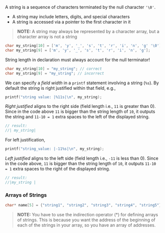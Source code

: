 
A string is a sequence of characters terminated by the null character `'\0'`.

- A string may include letters, digits, and special characters
- A string is accessed via a pointer to the first character in it

>**NOTE:** A string may always be represented by a character array, but a character array is not a string

```c
char my_string[10] = ['m', 'y', '_', 's', 't', 'r', 'i', 'n', 'g' '\0'];
char my_string[9] = ['m', 'y', '_', 's', 't', 'r', 'i', 'n', 'g'];
```

String length in declaration must always account for the null terminator!

```c
char my_string[10] = "my_string"; // correct
char my_string[9] = "my_string"; // incorrect
```

We can specify a *field width* in a `printf` statement involving a string (`%s`). By default the string is right justified within that field, e.g.,

```c
printf("string value: |%11s|\n", my_string);
```

*Right justified* aligns to the right side (field length i.e., `11` is greater than 0).
Since in the code above `11` is bigger than the string length of `10`, it outputs the string and `11-10 = 1` extra spaces to the left of the displayed string.

```c
// result:
//| my_string|
```

For left justification,
```c
printf("string_value: |-11%s|\n", my_string);
```

*Left justified* aligns to the left side (field length i.e., `-11` is less than 0).
Since in the code above, `11` is bigger than the string length of `10`, it outputs `11-10 = 1` extra spaces to the right of the displayed string.

```c
// result:
//|my_string |
```

### Arrays of Strings

```c
char* name[5] = {"string1", "string2", "string3", "string4", "string5"};
```

>**NOTE:** You have to use the indirection operator (\*) for defining arrays of strings. This is because you want the address of the beginning of each of the strings in your array, so you have an array of addresses.
